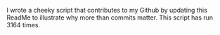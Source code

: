 I wrote a cheeky script that contributes to my Github by updating this ReadMe to illustrate why more than commits matter. This script has run 3164 times.